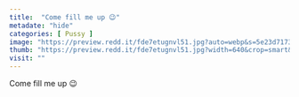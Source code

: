 ```yaml
---
title:  "Come fill me up 😉"
metadate: "hide"
categories: [ Pussy ]
image: "https://preview.redd.it/fde7etugnvl51.jpg?auto=webp&s=5e23d717355927393435cfbaa720327ed057f15c"
thumb: "https://preview.redd.it/fde7etugnvl51.jpg?width=640&crop=smart&auto=webp&s=00a85bee4b335ae66831734cf0fac9a85222aa1e"
visit: ""
---
```

Come fill me up 😉
